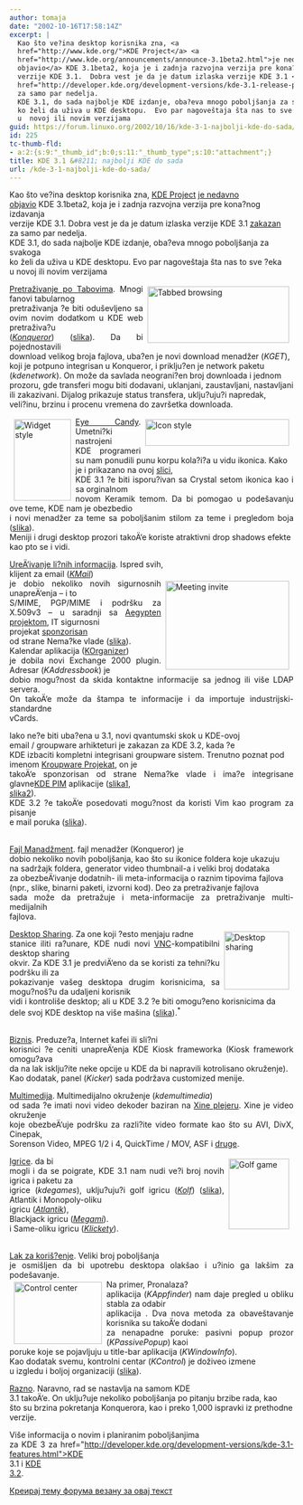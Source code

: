 ```yaml
---
author: tomaja
date: "2002-10-16T17:58:14Z"
excerpt: |
  Kao što ve?ina desktop korisnika zna, <a
  href="http://www.kde.org/">KDE Project</a> <a
  href="http://www.kde.org/announcements/announce-3.1beta2.html">je nedavno
  objavio</a> KDE 3.1beta2, koja je i zadnja razvojna verzija pre kona?nog izdavanja
  verzije KDE 3.1.  Dobra vest je da je datum izlaska verzije KDE 3.1 <a
  href="http://developer.kde.org/development-versions/kde-3.1-release-plan.html">zakazan </a>
  za samo par nedelja.
  KDE 3.1, do sada najbolje KDE izdanje, oba?eva mnogo poboljšanja za svakoga
  ko želi da uživa u KDE desktopu.  Evo par nagoveštaja šta nas to sve ?eka
  u  novoj ili novim verzijama
guid: https://forum.linuxo.org/2002/10/16/kde-3-1-najbolji-kde-do-sada/
id: 225
tc-thumb-fld:
- a:2:{s:9:"_thumb_id";b:0;s:11:"_thumb_type";s:10:"attachment";}
title: KDE 3.1 &#8211; najbolji KDE do sada
url: /kde-3-1-najbolji-kde-do-sada/
---
```

Kao što ve?ina desktop korisnika zna, [KDE Project](http://www.kde.org/) [je nedavno  
objavio](http://www.kde.org/announcements/announce-3.1beta2.html) KDE 3.1beta2, koja je i zadnja razvojna verzija pre kona?nog izdavanja  
verzije KDE 3.1. Dobra vest je da je datum izlaska verzije KDE 3.1 [zakazan](http://developer.kde.org/development-versions/kde-3.1-release-plan.html)  
za samo par nedelja.  
KDE 3.1, do sada najbolje KDE izdanje, oba?eva mnogo poboljšanja za svakoga  
ko želi da uživa u KDE desktopu. Evo par nagoveštaja šta nas to sve ?eka  
u novoj ili novim verzijama<!--break-->

<p align="justify">
  <a href="http://www.mieterra.com/promo/konqy.png"
 target="_blank"><img src="http://www.mieterra.com/promo/konqy-tn.png"
 width="251" height="100" alt="Tabbed browsing"
 title="Tabbed browsing in Konqueror" hspace="8" vspace="4" border="0"
 align="right" /></a> <u>Pretraživanje po Tabovima</u>. Mnogi fanovi tabularnog<br /> pretraživanja ?e biti oduševljeno sa ovim novim dodatkom u KDE web pretraživa?u<br /> (<a href="http://www.konqueror.org/"><em>Konqueror</em></a>) (<a
 href="http://www.mieterra.com/promo/konqy.png">slika</a>). Da bi pojednostavili<br /> download velikog broja fajlova, uba?en je novi download menadžer (<em>KGET</em>),<br /> koji je potpuno integrisan u Konqueror, i priklju?en je network paketu<br /> (<em>kdenetwork</em>). On može da savlada neograni?en broj downloada i jednom<br /> prozoru, gde transferi mogu biti dodavani, uklanjani, zaustavljani, nastavljani<br /> ili zakazivani. Dijalog prikazuje status transfera, uklju?uju?i napredak,<br /> veli?inu, brzinu i procenu vremena do završetka downloada.
</p>

<p align="justify">
  <a
 href="http://static.kdenews.org/mirrors/qwertz/kde31alpha/s13.png"
 target="_blank"><img src="http://www.mieterra.com/promo/s13-tn.png"
 width="101" height="144" alt="Widget style"
 title="Keramik widget style" hspace="8" vspace="4" border="0"
 align="left" /></a> <u>Eye Candy</u>.<a
 href="http://static.kdenews.org/mirrors/qwertz/kde31alpha/2329-1.png"
 target="_blank"><img src="http://www.mieterra.com/promo/crystal-tn.png"
 width="255" height="47" alt="Icon style" title="Crystal icon style"
 hspace="8" vspace="4" border="0" align="right" /></a> Umetni?ki nastrojeni<br /> KDE programeri su nam ponudili punu korpu kola?i?a u vidu ikonica. Kako<br /> je i prikazano na ovoj <a
 href="http://static.kdenews.org/mirrors/qwertz/kde31alpha/2329-1.png">slici</a>,<br /> KDE 3.1 ?e biti isporu?ivan sa Crystal setom ikonica kao i sa orginalnom<br /> novom Keramik temom. Da bi pomogao u podešavanju ove teme, KDE nam je obezbedio<br /> i novi menadžer za teme sa poboljšanim stilom za teme i pregledom boja (<a
 href="http://static.kdenews.org/mirrors/qwertz/kde31alpha/s13.png">slika</a>).<br /> Meniji i drugi desktop prozori takoÄ‘e koriste atraktivni drop shadows efekte<br /> kao pto se i vidi. <br clear="all" />
</p>

<p align="justify">
  <u>UreÄ‘ivanje li?nih informacija</u>. Ispred svih,<br /> klijent za email (<a href="http://kmail.kde.org/"><em>KMail</em></a>)<br /> <a
 href="http://lernst.de/kroupware/KMail_showing_calendar_to_check_invitiation.png"
 target="_blank"><img src="http://www.mieterra.com/promo/KMail-tn.png"
 width="219" height="157" alt="Meeting invite"
 title="KMail meeting invitation" hspace="8" vspace="4" border="0"
 align="right" /></a>je dobio nekoliko novih sigurnosnih unapreÄ‘enja &#8211; i to<br /> S/MIME, PGP/MIME i podršku za X.509v3 &#8211; u saradnji sa <a
 href="http://www.gnupg.org/aegypten/">Aegypten projektom</a>, IT sigurnosni<br /> projekat <a
 href="http://newsforge.com/article.pl?sid=01/10/05/1611215&mode=thread">sponzorisan</a><br /> od strane Nema?ke vlade (<a
 href="http://static.kdenews.org/mirrors/qwertz/kde31alpha/s19.png">slika</a>).<br /> Kalendar aplikacija (<a href="http://korganizer.kde.org/">KOrganizer</a>)<br /> je dobila novi Exchange 2000 plugin. Adresar (<em>KAddressbook</em>) je<br /> dobio mogu?nost da skida kontaktne informacije sa jednog ili više LDAP servera.<br /> On takoÄ‘e može da štampa te informacije i da importuje industrijski-standardne<br /> vCards.
</p>

<p align="justify">
  Iako ne?e biti uba?ena u 3.1, novi qvantumski skok u KDE-ovoj<br /> email / groupware arhikteturi je zakazan za KDE 3.2, kada ?e<br /> KDE izbaciti kompletni integrisani groupware sistem. Trenutno poznat pod<br /> imenom <a href="http://www.kroupware.org/">Kroupware Projekat</a>, on je<br /> takoÄ‘e sponzorisan od strane Nema?ke vlade i ima?e integrisane glavne<a
 href="http://pim.kde.org/index.php">KDE PIM</a> aplikacije (<a
 href="http://lernst.de/kroupware/KMail_showing_calendar_to_check_invitiation.png">slika1</a>,<br /> <a href="http://trolls.troll.no/sanders/images/kaplan1-big.png">slika2</a>).<br /> KDE 3.2 ?e takoÄ‘e posedovati mogu?nost da koristi Vim kao program za pisanje<br /> e mail poruka (<a href="http://freehackers.org/kvim/shots/kmail.png">slika</a>).<br /> <br clear="all" />
</p>

<p align="justify">
  <u>Fajl Manadžment</u>. fajl menadžer (Konqueror) je<br /> dobio nekoliko novih poboljšanja, kao što su ikonice foldera koje ukazuju<br /> na sadržajk foldera, generator video thumbnail-a i veliki broj dodataka<br /> za obezbeÄ‘ivanje dodatnih- ili meta-informacija o raznim tipovima fajlova<br /> (npr., slike, binarni paketi, izvorni kod). Deo za pretraživanje fajlova<br /> sada može da pretražuje i meta-informacije za pretraživanje multi-medijalnih<br /> fajlova.
</p>

<p align="justify">
  <a
 href="http://static.kdenews.org/mirrors/qwertz/kde31alpha/s6.png"
 target="_blank"><img src="http://www.mieterra.com/promo/s6-tn.png"
 width="115" height="103" alt="Desktop sharing"
 title="VNC desktop sharing client" hspace="8" vspace="4" border="0"
 align="right" /></a> <u>Desktop Sharing</u>. Za one koji ?esto menjaju radne<br /> stanice iliti ra?unare, KDE nudi novi <a
 href="http://www.uk.research.att.com/vnc/">VNC</a>-kompatibilni desktop sharing<br /> okvir. Za KDE 3.1 je predviÄ‘eno da se koristi za tehni?ku podršku ili za<br /> pokazivanje vašeg desktopa drugim korisnicima, sa mogu?noš?u da udaljeni korisnik<br /> vidi i kontroliše desktop; ali u KDE 3.2 ?e biti omogu?eno korisnicima da<br /> dele svoj KDE desktop na više mašina (<a
 href="http://static.kdenews.org/mirrors/qwertz/kde31alpha/s6.png">slika</a>).<sup>*</sup><br /> <br clear="all" />
</p>

<p align="justify">
  <u>Biznis</u>. Preduze?a, Internet kafei ili sli?ni<br /> korisnici ?e ceniti unapreÄ‘enja KDE Kiosk frameworka (Kiosk framework omogu?ava<br /> da na lak isklju?ite neke opcije u KDE da bi napravili kotrolisano okruženje).<br /> Kao dodatak, panel (<em>Kicker</em>) sada podržava customized menije.
</p>

<p align="justify">
  <u>Multimedija</u>. Multimedijalno okruženje (<em>kdemultimedia</em>)<br /> od sada ?e imati novi video dekoder baziran na <a
 href="http://xine.sourceforge.net/">Xine plejeru</a>. Xine je video okruženje<br /> koje obezbeÄ‘uje podršku za razli?ite video formate kao što su AVI, DivX, Cinepak,<br /> Sorenson Video, MPEG 1/2 i 4, QuickTime / MOV, ASF i <a
 href="http://xine.sourceforge.net/index.php?resource=2&action=default">druge</a>.
</p>

<p align="justify">
  <a href="http://www.mieterra.com/promo/imp-6.png"
 target="_blank"><img src="http://www.mieterra.com/promo/imp-6-tn.png"
 width="107" height="125" alt="Golf game" title="Kolf golf game"
 hspace="8" vspace="4" border="0" align="right" /></a> <u>Igrice</u>. da bi<br /> mogli i da se poigrate, KDE 3.1 nam nudi ve?i broj novih igrica i paketu za<br /> igrice (<em>kdegames</em>), uklju?uju?i golf igricu (<a
 href="http://www.katzbrown.com/kolf/"><em>Kolf</em></a>) (<a
 href="http://www.mieterra.com/promo/imp-6.png">slika</a>), Atlantik i Monopoly-oliku<br /> igricu (<a href="http://www.unixcode.org/atlantik/"><em>Atlantik</em></a>),<br /> Blackjack igricu (<a href="http://www.freekde.org/neil/megami/"><em>Megami</em></a>).<br /> i Same-oliku igricu (<a href="http://klickety.sourceforge.net/"><em>Klickety</em></a>).<br /> <br clear="all" />
</p>

<p align="justify">
  <u>Lak za koriš?enje</u>. Veliki broj poboljšanja<br /> je osmišljen da bi upotrebu desktopa olakšao i u?inio ga lakšim za podešavanje.<br /> <a href="http://www.mieterra.com/promo/kcontrol-3.1b2.png"
 target="_blank"><img
 src="http://www.mieterra.com/promo/kcontrol-tn.png" width="156"
 height="110" alt="Control center" title="Control center reorganization"
 hspace="8" vspace="4" border="0" align="left" /></a>Na primer, Pronalaza?<br /> aplikacija (<em>KAppfinder</em>) nam daje pregled u obliku stabla za odabir<br /> aplikacija . Dva nova metoda za obaveštavanje korisnika su takoÄ‘e dodani<br /> za nenapadne poruke: pasivni popup prozor (<em>KPassivePopup</em>) kaoi<br /> poruke koje se pojavljuju u title-bar aplikacija (<em>KWindowInfo</em>).<br /> Kao dodatak svemu, kontrolni centar (<em>KControl</em>) je doživeo izmene<br /> u izgledu i boljoj organizaciji (<a
 href="http://www.mieterra.com/promo/kcontrol-3.1b2.png">slika</a>). <br
 clear="all" />
</p>

<p align="justify">
  <u>Razno</u>. Naravno, rad se nastavlja na samom KDE<br /> 3.1 takoÄ‘e. On uklju?uje nekoliko poboljšanja po pitanju brzibe rada, kao<br /> što su brzina pokretanja Konquerora, kao i preko 1,000 ispravki iz prethodne<br /> verzije.
</p>

<p align="justify">
  Više informacija o novim i planiranim poboljšanjima<br /> za KDE 3 za <a

 href="http://developer.kde.org/development-versions/kde-3.1-features.html">KDE<br /> 3.1</a> i <a
 href="http://developer.kde.org/development-versions/kde-3.2-features.html">KDE<br /> 3.2</a>.
</p>

[Креирај тему форума везану за овај текст](https://linuxo.org/nova-tema-na-forumu/?se_pid=225)